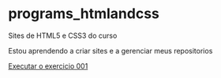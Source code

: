 # programs_htmlandcss
 Sites de HTML5 e CSS3 do curso

 Estou aprendendo a criar sites e a gerenciar meus repositorios

 <a href ="https://miguel-passos.github.io/programs_htmlandcss/ex001/index.html"> Executar o exercicio 001
